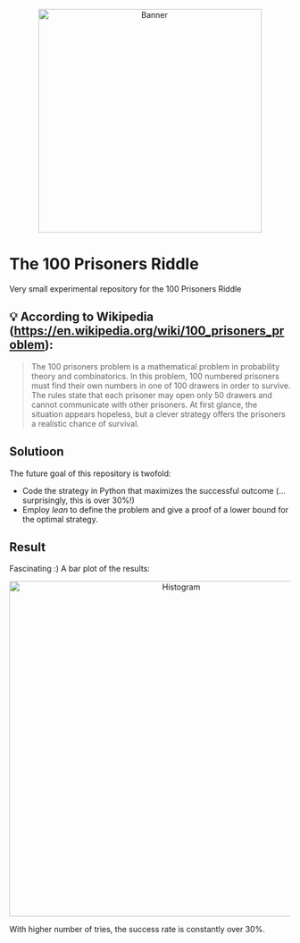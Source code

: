 <p align="center">
<img width="400" height="400" src="https://upload.wikimedia.org/wikipedia/commons/0/05/100_prisoners_problem_qtl1.svg" alt="Banner">
</p>

# The 100 Prisoners Riddle

Very small experimental repository for the 100 Prisoners Riddle

## 💡 According to Wikipedia (https://en.wikipedia.org/wiki/100_prisoners_problem):

>The 100 prisoners problem is a mathematical problem in probability theory and combinatorics. In this problem, 100 numbered prisoners must find their own numbers in one of 100 drawers in order to survive. The rules state that each prisoner may open only 50 drawers and cannot communicate with other prisoners. At first glance, the situation appears hopeless, but a clever strategy offers the prisoners a realistic chance of survival. 

## Solutioon

The future goal of this repository is twofold: 
 - Code the strategy in Python that maximizes the successful outcome (... surprisingly, this is over 30%!)
 - Employ *lean* to define the problem and give a proof of a lower bound for the optimal strategy. 

## Result

Fascinating :) A bar plot of the results:

<p align="center">
<img width="600" src="https://user-images.githubusercontent.com/263321/177413311-1426b169-90c7-4be9-988a-2cb65db77430.png" alt="Histogram">
</p>

With higher number of tries, the success rate is constantly over 30%.
